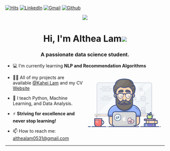 [![Hits](https://hits.seeyoufarm.com/api/count/incr/badge.svg?url=https%3A%2F%2Fgithub.com%2Fkahei-lam&count_bg=%2379C83D&title_bg=%23555555&icon=&icon_color=%23E7E7E7&title=Profile+Views&edge_flat=false)](https://hits.seeyoufarm.com)
[![LinkedIn](https://img.shields.io/badge/-LinkedIn-blue?style=flat&logo=Linkedin&logoColor=white)](https://www.linkedin.com/in/kahei-lam)
[![Gmail](https://img.shields.io/badge/-Gmail-c14438?style=flat&logo=Gmail&logoColor=white)](mailto:althealam0531@gmail.com)
[![Github](https://img.shields.io/github/followers/Althealam?label=Follow&style=social)](https://github.com/Althealam)

<p align="center">
  <img style="width:8rem; height:auto" src="https://cdn.dribbble.com/users/1787323/screenshots/10091971/media/d43c019bfeff34be8816481e843ea8c1.png"/>
</p>

<h1 align="center">Hi, I'm Althea Lam<img width="30px" src="https://raw.githubusercontent.com/iampavangandhi/iampavangandhi/master/gifs/Hi.gif"></h1>
<h3 font-size="20" align="center">A passionate data science student.</h3>

- 💻 I’m currently learning **NLP and Recommendation Algorithms** <img align="right" style="width:16rem; height:auto" src="https://github.com/alishhde/Alishhde/blob/main/resources/img/geek.gif"/>
- 👨‍💻 All of my projects are available [@Kahei Lam](https://github.com/kahei-lam) and my CV [Website](https://your-website-link.com)

- 🌱 I teach Python, Machine Learning, and Data Analysis.

- ⚡ **Striving for excellence and never stop learning!**

- 📫 How to reach me: althealam0531@gmail.com

<!--
<div align="center">
<h2 align="center" style="margin: 5px 10px;">Github Stats</h2> 

[![](https://github-readme-stats.vercel.app/api?username=kahei-lam&show_icons=true&theme=tokyonight&hide_border=true&locale=en)](https://github.com/kahei-lam)
[![](https://github-readme-streak-stats.herokuapp.com/?user=kahei-lam&theme=material-palenight)](https://github.com/kahei-lam)
</div>
-->

<!--
<p align="center">
  <img src="https://raw.githubusercontent.com/kahei-lam/kahei-lam/main/resources/img/github-contribution-grid-snake.svg"
    alt="snake" />
</p>-->

------
<!-- Thanks for visiting! --> 
